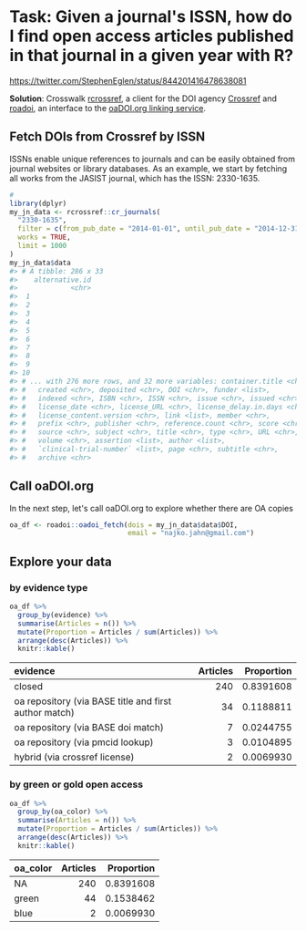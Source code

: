 


# Task: Given a journal's ISSN, how do I find open access articles published in that journal in a given year with R?

<https://twitter.com/StephenEglen/status/844201416478638081>

**Solution**: Crosswalk [rcrossref](https://github.com/ropensci/rcrossref/),
a client for the DOI agency [Crossref](https://www.crossref.org/)
and [roadoi](https://github.com/njahn82/roadoi), an interface
to the [oaDOI.org linking service](https://oadoi.org/).

## Fetch DOIs from Crossref by ISSN

ISSNs enable unique references to journals and can be easily
obtained from journal websites or library databases. As an example, we start
by fetching all works from the JASIST journal, which has the ISSN: 2330-1635.


```r
#
library(dplyr)
my_jn_data <- rcrossref::cr_journals(
  "2330-1635",
  filter = c(from_pub_date = "2014-01-01", until_pub_date = "2014-12-31"),
  works = TRUE,
  limit = 1000
)
my_jn_data$data
#> # A tibble: 286 x 33
#>    alternative.id
#>             <chr>
#>  1               
#>  2               
#>  3               
#>  4               
#>  5               
#>  6               
#>  7               
#>  8               
#>  9               
#> 10               
#> # ... with 276 more rows, and 32 more variables: container.title <chr>,
#> #   created <chr>, deposited <chr>, DOI <chr>, funder <list>,
#> #   indexed <chr>, ISBN <chr>, ISSN <chr>, issue <chr>, issued <chr>,
#> #   license_date <chr>, license_URL <chr>, license_delay.in.days <chr>,
#> #   license_content.version <chr>, link <list>, member <chr>,
#> #   prefix <chr>, publisher <chr>, reference.count <chr>, score <chr>,
#> #   source <chr>, subject <chr>, title <chr>, type <chr>, URL <chr>,
#> #   volume <chr>, assertion <list>, author <list>,
#> #   `clinical-trial-number` <list>, page <chr>, subtitle <chr>,
#> #   archive <chr>
```

## Call oaDOI.org

In the next step, let's call oaDOI.org to explore whether there are OA copies



```r
oa_df <- roadoi::oadoi_fetch(dois = my_jn_data$data$DOI,
                             email = "najko.jahn@gmail.com")
```

## Explore your data

### by evidence type



```r
oa_df %>%
  group_by(evidence) %>%
  summarise(Articles = n()) %>%
  mutate(Proportion = Articles / sum(Articles)) %>%
  arrange(desc(Articles)) %>%
  knitr::kable()
```



|evidence                                              | Articles| Proportion|
|:-----------------------------------------------------|--------:|----------:|
|closed                                                |      240|  0.8391608|
|oa repository (via BASE title and first author match) |       34|  0.1188811|
|oa repository (via BASE doi match)                    |        7|  0.0244755|
|oa repository (via pmcid lookup)                      |        3|  0.0104895|
|hybrid (via crossref license)                         |        2|  0.0069930|

### by green or gold open access


```r
oa_df %>%
  group_by(oa_color) %>%
  summarise(Articles = n()) %>%
  mutate(Proportion = Articles / sum(Articles)) %>%
  arrange(desc(Articles)) %>%
  knitr::kable()
```



|oa_color | Articles| Proportion|
|:--------|--------:|----------:|
|NA       |      240|  0.8391608|
|green    |       44|  0.1538462|
|blue     |        2|  0.0069930|

